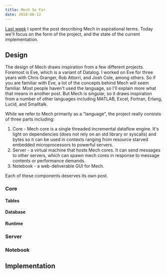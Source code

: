```yaml
---
title: Mech So Far
date: 2018-06-12
---
```


[Last week](https://mechlang.net/post/2018-06-07-hello-world/) I spent the post describing Mech in aspirational terms. Today we'll focus on the form of the project, and the state of the current implementation. 

## Design

The design of Mech draws inspiration from a few different projects. Foremost is Eve, which is a variant of Datalog. I worked on Eve for three years with Chris Granger, Rob Attorri, and Josh Cole, among others. So if you are familiar with Eve, a lot of the concepts behind Mech will seem familiar. Most people haven't used the language, so I'll explain more what that means in another post. But Mech is singular, so it draws inspiration from a number of other languages including MATLAB, Excel, Fortran, Erlang, Lucid, and Smalltalk.

While we refer to Mech primarily as a "language", the project really consists of three parts including:

1. Core -  Mech core is a single threaded incremental dataflow engine. It's light on dependencies (does not rely on an std library or syscalls) and bytes so it can be used in contexts ranging from resource starved embedded microprocessors to powerful servers.
2. Server - a virtual machine that hosts Mech cores. It can send messages to other servers, which can spawn mech cores in response to message contents or performance demands.
3. Notebook - a web-deliverable GUI for Mech. 

Each of these components deserves its own post. 

### Core

#### Tables
#### Database
#### Runtime

### Server

### Notebook

## Implementation